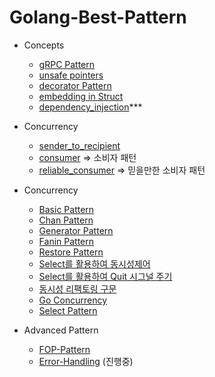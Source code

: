 # Golang-Best-Pattern

- Concepts

  - [gRPC Pattern](./best_struct.go)
  - [unsafe pointers](./pointers.go)
  - [decorator Pattern](./decroator_pattern.go)
  - [embedding in Struct](./embedding_struct.go)
  - [dependency_injection](./dependency_injection.go)\*\*\*

- Concurrency

  - [sender_to_recipient](./sender_recipenet_test.go)
  - [consumer](./consumer_test.go) => 소비자 패턴
  - [reliable_consumer](./reliable_consumber_test.go) => 믿을만한 소비자 패턴

- Concurrency

  - [Basic Pattern](./1.basic-pattern/main.go)
  - [Chan Pattern](./2.chan-pattern/main.go)
  - [Generator Pattern](./3.generator-pattern/main.go)
  - [Fanin Pattern](./4.fanIn-pattern/main.go)
  - [Restore Pattern](./5.restore-sequence/main.go)
  - [Select를 활용하여 동시성제어](./6.select_%ED%99%9C%EC%9A%A9%ED%95%98%EC%97%AC_%EB%8F%99%EC%8B%9C%EC%84%B1%EC%A0%9C%EC%96%B4/main.go)
  - [Select를 활용하여 Quit 시그널 주기](./7.select_%ED%99%9C%EC%9A%A9%ED%95%98%EB%90%98_quit_%EC%8B%9C%EA%B7%B8%EB%84%90%EC%A3%BC%EA%B8%B0/main.go)
  - [동시성 리팩토링 구문](./8.%EB%A6%AC%ED%8C%A9%ED%86%A0%EB%A7%81_google/main.go)
  - <a href="https://go.dev/talks/2013/advconc.slide#5"> Go Concurrency </a>
  - <a href="https://hamait.tistory.com/1017"> Select Pattern </a>

- Advanced Pattern
  - [FOP-Pattern](./fop-pattern/validate.go)
  - [Error-Handling](./Error-handling/likeScala.go) (진행중)
